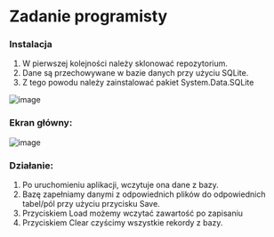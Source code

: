 # Zadanie programisty

### Instalacja
  1. W pierwszej kolejności należy sklonować repozytorium. <br>
  2. Dane są przechowywane w bazie danych przy użyciu SQLite. <br>  
  3. Z tego powodu należy zainstalować pakiet System.Data.SQLite <br>
  
![image](https://github.com/Markson-bit/ZadanieProgramisty/assets/88060437/6d5b00ca-ba5f-468e-bc48-018e106937e1)
  


### Ekran główny:
![image](https://github.com/Markson-bit/ZadanieProgramisty/assets/88060437/ffdd482a-52a9-4b60-9f92-5ba0e6b1bd58)





   
### Działanie:
  1. Po uruchomieniu aplikacji, wczytuje ona dane z bazy.
  2. Bazę zapełniamy danymi z odpowiednich plików do odpowiednich tabel/pól przy użyciu przycisku Save.
  3. Przyciskiem Load możemy wczytać zawartość po zapisaniu
  4. Przyciskiem Clear czyścimy wszystkie rekordy z bazy.
  



